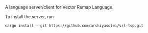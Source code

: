 A language server/client for Vector Remap Language. 

To install the server, run
```
cargo install --git https://github.com/arshiyasolei/vrl-lsp.git
```

